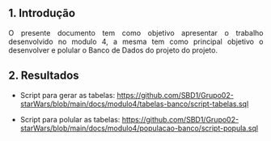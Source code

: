 ## **1. Introdução**

<p style='text-align: justify;'> O presente documento tem como objetivo apresentar o trabalho desenvolvido no modulo 4, a mesma tem como principal objetivo o desenvolver e polular o Banco de Dados do projeto do projeto. </p>

## **2. Resultados**

- Script para gerar as tabelas: <https://github.com/SBD1/Grupo02-starWars/blob/main/docs/modulo4/tabelas-banco/script-tabelas.sql>

- Script para polular as tabelas: <https://github.com/SBD1/Grupo02-starWars/blob/main/docs/modulo4/populacao-banco/script-popula.sql>

